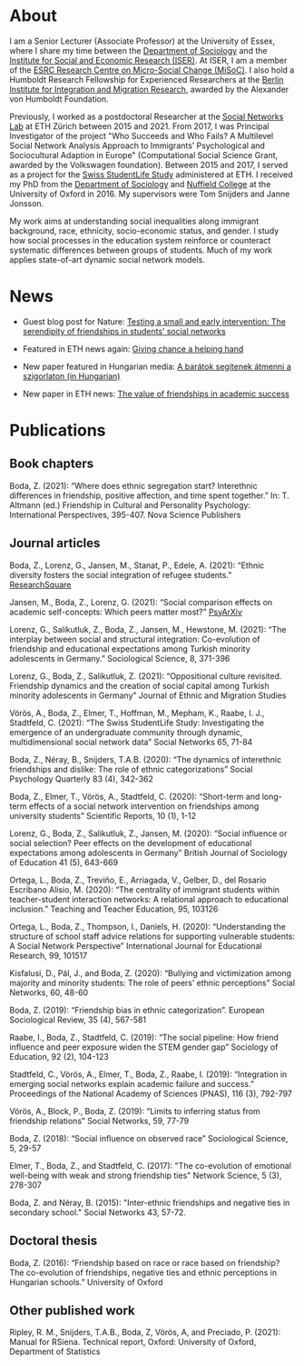 # About

I am a Senior Lecturer (Associate Professor) at the University of Essex, where I share my time between the [Department of Sociology](https://www.essex.ac.uk/departments/sociology) and the [Institute for Social and Economic Research (ISER)](https://www.iser.essex.ac.uk). At ISER, I am a member of the [ESRC Research Centre on Micro-Social Change (MiSoC)](https://www.iser.essex.ac.uk/misoc). I also hold a Humboldt Research Fellowship for Experienced Researchers at the [Berlin Institute for Integration and Migration Research](https://www.bim.hu-berlin.de/en/welcome), awarded by the Alexander von Humboldt Foundation.

Previously, I worked as a postdoctoral Researcher at the [Social Networks Lab](https://sn.ethz.ch) at ETH Zürich between 2015 and 2021. From 2017, I was Principal Investigator of the project "Who Succeeds and Who Fails? A Multilevel Social Network Analysis Approach to Immigrants’ Psychological and Sociocultural Adaption in Europe" (Computational Social Science Grant, awarded by the Volkswagen foundation). Between 2015 and 2017, I served as a project for the [Swiss StudentLife Study](https://sn.ethz.ch/research/studentlife.html) administered at ETH. I received my PhD from the [Department of Sociology](https://www.sociology.ox.ac.uk) and [Nuffield College](https://www.nuffield.ox.ac.uk) at the University of Oxford in 2016. My supervisors were Tom Snijders and Janne Jonsson.

My work aims at understanding social inequalities along immigrant background, race, ethnicity, socio-economic status, and gender. I study how social processes in the education system reinforce or counteract systematic differences between groups of students. Much of my work applies state-of-art dynamic social network models.

# News

* Guest blog post for Nature: [Testing a small and early intervention: The serendipity of friendships in students’ social networks](https://socialsciences.nature.com/posts/59891-testing-a-small-and-early-intervention-the-serendipity-of-friendships-in-students-social-networks)

* Featured in ETH news again: [Giving chance a helping hand](https://ethz.ch/en/news-and-events/eth-news/news/2020/06/giving-chance-a-helping-hand.html)

* New paper featured in Hungarian media: [A barátok segítenek átmenni a szigorlaton (in Hungarian)](https://index.hu/techtud/2019/01/18/a_baratok_segitenek_atmenni_a_szigorlaton)

* New paper in ETH news: [The value of friendships in academic success](https://ethz.ch/en/news-and-events/eth-news/news/2019/01/the-value-of-friendships-in-academic-success.html)


# Publications

## Book chapters

Boda, Z. (2021): “Where does ethnic segregation start? Interethnic differences in friendship, positive affection, and time spent together.” In: T. Altmann (ed.) Friendship in Cultural and Personality Psychology: International Perspectives, 395-407. Nova Science Publishers

## Journal articles

Boda, Z., Lorenz, G., Jansen, M., Stanat, P., Edele, A. (2021): “Ethnic diversity fosters the social integration of refugee students.” [ResearchSquare](https://assets.researchsquare.com/files/rs-1063676/v1/32633850-5d51-42a3-bb25-78b33e88aab5.pdf?c=1638567351)

Jansen, M., Boda, Z., Lorenz, G. (2021): “Social comparison effects on academic self-concepts: Which peers matter most?” [PsyArXiv](https://psyarxiv.com/52yhj/download?format=pdf)

Lorenz, G., Salikutluk, Z., Boda, Z., Jansen, M., Hewstone, M. (2021): “The interplay between social and structural integration: Co-evolution of friendship and educational expectations among Turkish minority adolescents in Germany.” Sociological Science, 8, 371-396

Lorenz, G., Boda, Z., Salikutluk, Z. (2021): “Oppositional culture revisited. Friendship dynamics and the creation of social capital among Turkish minority adolescents in Germany” Journal of Ethnic and Migration Studies

Vörös, A., Boda, Z., Elmer, T., Hoffman, M., Mepham, K., Raabe, I. J., Stadtfeld, C. (2021): “The Swiss StudentLife Study: Investigating the emergence of an undergraduate community through dynamic, multidimensional social network data” Social Networks 65, 71-84

Boda, Z., Néray, B., Snijders, T.A.B. (2020): “The dynamics of interethnic friendships and dislike: The role of ethnic categorizations” Social Psychology Quarterly 83 (4), 342-362

Boda, Z., Elmer, T., Vörös, A., Stadtfeld, C. (2020): “Short-term and long-term effects of a social network intervention on friendships among university students” Scientific Reports, 10 (1), 1-12 

Lorenz, G., Boda, Z., Salikutluk, Z., Jansen, M. (2020): “Social influence or social selection? Peer effects on the development of educational expectations among adolescents in Germany” British Journal of Sociology of Education 41 (5), 643-669

Ortega, L., Boda, Z., Treviño, E., Arriagada, V., Gelber, D., del Rosario Escribano Alisio, M. (2020): “The centrality of immigrant students within teacher-student interaction networks: A relational approach to educational inclusion.” Teaching and Teacher Education, 95, 103126

Ortega, L., Boda, Z., Thompson, I., Daniels, H. (2020): “Understanding the structure of school staff advice relations for supporting vulnerable students: A Social Network Perspective” International Journal for Educational Research, 99, 101517

Kisfalusi, D., Pál, J., and Boda, Z. (2020): “Bullying and victimization among majority and minority students: The role of peers’ ethnic perceptions” Social Networks, 60, 48-60

Boda, Z. (2019): “Friendship bias in ethnic categorization”. European Sociological Review, 35 (4), 567-581

Raabe, I., Boda, Z., Stadtfeld, C. (2019): “The social pipeline: How friend influence and peer exposure widen the STEM gender gap” Sociology of Education, 92 (2), 104-123 

Stadtfeld, C., Vörös, A., Elmer, T., Boda, Z., Raabe, I. (2019): “Integration in emerging social networks explain academic failure and success.” Proceedings of the National Academy of Sciences (PNAS), 116 (3), 792-797 

Vörös, A., Block, P., Boda, Z. (2019): “Limits to inferring status from friendship relations” Social Networks, 59, 77-79

Boda, Z. (2018): “Social influence on observed race” Sociological Science, 5, 29-57 

Elmer, T., Boda, Z., and Stadtfeld, C. (2017): "The co-evolution of emotional well-being with weak and strong friendship ties" Network Science, 5 (3), 278-307 

Boda, Z. and Néray, B. (2015): "Inter-ethnic friendships and negative ties in secondary school." Social Networks 43, 57-72.

## Doctoral thesis

Boda, Z. (2016): “Friendship based on race or race based on friendship? The co-evolution of friendships, negative ties and ethnic perceptions in Hungarian schools.” University of Oxford

## Other published work

Ripley, R. M., Snijders, T.A.B., Boda, Z, Vörös, A, and Preciado, P. (2021): Manual for RSiena. Technical report, Oxford: University of Oxford, Department of Statistics
